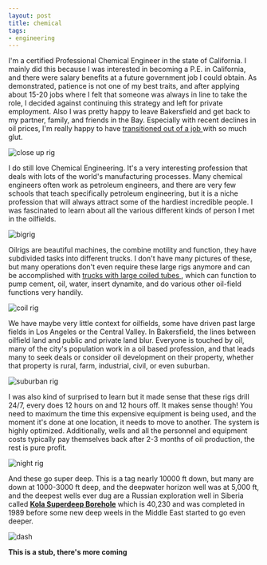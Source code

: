 ```yaml
---
layout: post
title: chemical
tags:
- engineering
---
```


I'm a certified Professional Chemical Engineer in the state of California. I mainly did this because I was interested in becoming a P.E. in California, and there were salary benefits at a future government job I could obtain. As demonstrated, patience is not one of my best traits, and after applying about 15-20 jobs where I felt that someone was always in line to take the role, I decided against continuing this strategy and left for private employment. Also I was pretty happy to leave Bakersfield and get back to my partner, family, and friends in the Bay. Especially with recent declines in oil prices, I'm really happy to have <a href="https://www.npr.org/sections/ed/2016/03/12/466036711/how-low-oil-prices-are-changing-career-plans-at-an-ohio-college">transitioned out of a job </a> with so much glut.

<img src="closerig.jpg" alt="close up rig">

I do still love Chemical Engineering. It's a very interesting profession that deals with lots of the world's manufacturing processes. Many chemical engineers often work as petroleum engineers, and there are very few schools that teach specifically petroleum engineering, but it is a niche profession that will always attract some of the hardiest incredible people. I was fascinated to learn about all the various different kinds of person I met in the oilfields.

<img src="bigrig.jpg" alt="bigrig">

Oilrigs are beautiful machines, the combine motility and function, they have subdivided tasks into different trucks. I don't have many pictures of these, but many operations don't even require these large rigs anymore and can be accomplished with <a href="https://en.wikipedia.org/wiki/Coiled_tubing"> trucks with large coiled tubes </a>, which can function to pump cement, oil, water, insert dynamite, and do various other oil-field functions very handily.

<img src="http://www.stewartandstevenson.com/assets/galleries/237/tt-100-xc-coiled-tubing.png" alt="coil rig">

We have maybe very little context for oilfields, some have driven past large fields in Los Angeles or the Central Valley. In Bakersfield, the lines between oilfield land and public and private land blur. Everyone is touched by oil, many of the city's population work in a oil based profession, and that leads many to seek deals or consider oil development on their property, whether that property is rural, farm, industrial, civil, or even suburban.

<img src="subrig.jpg" alt="suburban rig">

I was also kind of surprised to learn but it made sense that these rigs drill 24/7, every does 12 hours on and 12 hours off. It makes sense though! You need to maximum the time this expensive equipment is being used, and the moment it's done at one location, it needs to move to another. The system is highly optimized. Additionally, wells and all the personnel and equipment costs typically pay themselves back after 2-3 months of oil production, the rest is pure profit.

<img src="nightrig.jpg" alt="night rig">

And these go super deep. This is a tag nearly 10000 ft down, but many are down at 1000-3000 ft deep, and the deepwater horizon well was at 5,000 ft, and the deepest wells ever dug are a Russian exploration well in Siberia called **<a href="https://en.wikipedia.org/wiki/Kola_Superdeep_Borehole">Kola Superdeep Borehole</a>** which is 40,230 and was completed in 1989 before some new deep weels in the Middle East started to go even deeper.

<img src="nightrigdash.jpg" alt="dash">

**This is a stub, there's more coming**
